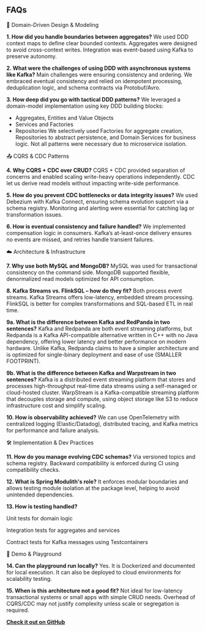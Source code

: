 ## FAQs

🧱 Domain-Driven Design & Modeling

**1. How did you handle boundaries between aggregates?**
We used DDD context maps to define clear bounded contexts. Aggregates were designed to avoid cross-context writes. Integration was event-based using Kafka to preserve autonomy.

**2. What were the challenges of using DDD with asynchronous systems like Kafka?**
Main challenges were ensuring consistency and ordering. We embraced eventual consistency and relied on idempotent processing, deduplication logic, and schema contracts via Protobuf/Avro.

**3. How deep did you go with tactical DDD patterns?**
We leveraged a domain-model implementation using key DDD building blocks:
* Aggregates, Entities and Value Objects
* Services and Factories
* Repositories
We selectively used Factories for aggregate creation, Repositories to abstract persistence, and Domain Services for business logic. Not all patterns were necessary due to microservice isolation.

📤 CQRS & CDC Patterns

**4. Why CQRS + CDC over CRUD?**
CQRS + CDC provided separation of concerns and enabled scaling write-heavy operations independently. CDC let us derive read models without impacting write-side performance.

**5. How do you prevent CDC bottlenecks or data integrity issues?**
We used Debezium with Kafka Connect, ensuring schema evolution support via a schema registry. Monitoring and alerting were essential for catching lag or transformation issues.

**6. How is eventual consistency and failure handled?**
We implemented compensation logic in consumers. Kafka’s at-least-once delivery ensures no events are missed, and retries handle transient failures.

☁️ Architecture & Infrastructure

**7. Why use both MySQL and MongoDB?**
MySQL was used for transactional consistency on the command side. MongoDB supported flexible, denormalized read models optimized for API consumption.

**8. Kafka Streams vs. FlinkSQL – how do they fit?**
Both process event streams. Kafka Streams offers low-latency, embedded stream processing. FlinkSQL is better for complex transformations and SQL-based ETL in real time.

**9a. What is the difference between Kafka and RedPanda in two sentences?**
Kafka and Redpanda are both event streaming platforms, but Redpanda is a Kafka API-compatible alternative written in C++ with no Java dependency, offering lower latency and better performance on modern hardware. Unlike Kafka, Redpanda claims to have a simpler architecture and is optimized for single-binary deployment and ease of use (SMALLER FOOTPRINT). 

**9b. What is the difference between Kafka and Warpstream in two sentences?**
Kafka is a distributed event streaming platform that stores and processes high-throughput real-time data streams using a self-managed or cloud-hosted cluster. WarpStream is a Kafka-compatible streaming platform that decouples storage and compute, using object storage like S3 to reduce infrastructure cost and simplify scaling.


**10. How is observability achieved?**
We can use OpenTelemetry with centralized logging (Elastic/Datadog), distributed tracing, and Kafka metrics for performance and failure analysis.

🛠️ Implementation & Dev Practices

**11. How do you manage evolving CDC schemas?**
Via versioned topics and schema registry. Backward compatibility is enforced during CI using compatibility checks.

**12. What is Spring Modulith's role?**
It enforces modular boundaries and allows testing module isolation at the package level, helping to avoid unintended dependencies.

**13. How is testing handled?**

Unit tests for domain logic

Integration tests for aggregates and services

Contract tests for Kafka messages using Testcontainers

🧪 Demo & Playground

**14. Can the playground run locally?**
Yes. It is Dockerized and documented for local execution. It can also be deployed to cloud environments for scalability testing.

**15. When is this architecture not a good fit?**
Not ideal for low-latency transactional systems or small apps with simple CRUD needs. Overhead of CQRS/CDC may not justify complexity unless scale or segregation is required.

**[Check it out on GitHub](https://github.com/improving-minnesota/demo-ordermgmt-cqrs-cdc)**

